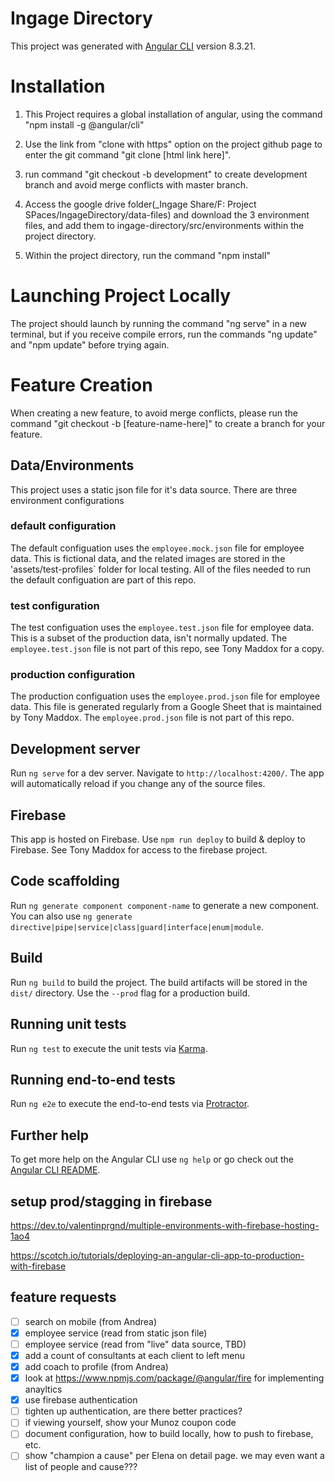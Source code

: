 # Ingage Directory

This project was generated with [Angular CLI](https://github.com/angular/angular-cli) version 8.3.21.

# Installation

1) This Project requires a global installation of angular, using the command "npm install -g @angular/cli"

2) Use the link from "clone with https" option on the project github page to enter the git command "git clone [html link here]".

3) run command "git checkout -b development" to create development branch and avoid merge conflicts with master branch.

4) Access the google drive folder(_Ingage Share/F: Project SPaces/IngageDirectory/data-files) and download the 3 environment files, and add them to ingage-directory/src/environments within the project directory.

5) Within the project directory, run the command "npm install"

# Launching Project Locally

The project should launch by running the command "ng serve" in a new terminal, but if you receive compile errors, run the commands "ng update" and "npm update" before trying again. 

# Feature Creation
When creating a new feature, to avoid merge conflicts, please run the command "git checkout  -b [feature-name-here]" to create a branch for your feature.

## Data/Environments

This project uses a static json file for it's data source.  There are three environment configurations

### default configuration

The default configuation uses the `employee.mock.json` file for employee data.  This is fictional data, and the related images are stored in the 'assets/test-profiles` folder for local testing.  All of the files needed to run the default configuation are part of this repo.

### test configuration
The test configuation uses the `employee.test.json` file for employee data.  This is a subset of the production data, isn't normally updated.  The `employee.test.json` file is not part of this repo, see Tony Maddox for a copy.

### production configuration
The production configuation uses the `employee.prod.json` file for employee data.  This file is generated regularly from a Google Sheet that is maintained by Tony Maddox.  The `employee.prod.json` file is not part of this repo.

## Development server

Run `ng serve` for a dev server. Navigate to `http://localhost:4200/`. The app will automatically reload if you change any of the source files.

## Firebase

This app is hosted on Firebase.  Use `npm run deploy` to build & deploy to Firebase.  See Tony Maddox for access to the firebase project. 

## Code scaffolding

Run `ng generate component component-name` to generate a new component. You can also use `ng generate directive|pipe|service|class|guard|interface|enum|module`.

## Build

Run `ng build` to build the project. The build artifacts will be stored in the `dist/` directory. Use the `--prod` flag for a production build.

## Running unit tests

Run `ng test` to execute the unit tests via [Karma](https://karma-runner.github.io).

## Running end-to-end tests

Run `ng e2e` to execute the end-to-end tests via [Protractor](http://www.protractortest.org/).

## Further help

To get more help on the Angular CLI use `ng help` or go check out the [Angular CLI README](https://github.com/angular/angular-cli/blob/master/README.md).

## setup prod/stagging in firebase
https://dev.to/valentinprgnd/multiple-environments-with-firebase-hosting-1ao4

https://scotch.io/tutorials/deploying-an-angular-cli-app-to-production-with-firebase


## feature requests
- [ ] search on mobile (from Andrea)
- [x] employee service (read from static json file)
- [ ] employee service (read from "live" data source, TBD)
- [x] add a count of consultants at each client to left menu
- [x] add coach to profile (from Andrea)
- [x] look at https://www.npmjs.com/package/@angular/fire for implementing anayltics
- [x] use firebase authentication
- [ ] tighten up authentication, are there better practices?
- [ ] if viewing yourself, show your Munoz coupon code
- [ ] document configuration, how to build locally, how to push to firebase, etc.
- [ ] show "champion a cause" per Elena on detail page.  we may even want a list of people and cause???
